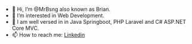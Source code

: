 - 👋 Hi, I’m @MrBsng also known as Brian.
- 👀 I’m interested in Web Development.
- 🌱 I am well versed in in Java Springboot, PHP Laravel and C# ASP.NET Core MVC.
- 📫 How to reach me: [Linkedin](https://linkedin.com/in/tbyt)

<!---
MrBsng/MrBsng is a ✨ special ✨ repository because its `README.md` (this file) appears on your GitHub profile.
You can click the Preview link to take a look at your changes.
--->
